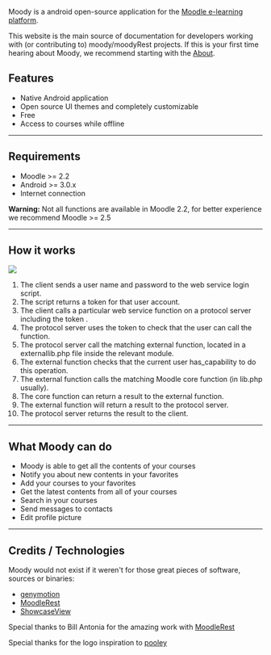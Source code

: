 Moody is a android open-source application for the [Moodle e-learning platform](https://moodle.org/about/).


This website is the main source of documentation for developers working with (or contributing to) moody/moodyRest projects. If this is your first time hearing about Moody, we recommend starting with the [About](about.md).



## Features

  * Native Android application
  * Open source UI themes and completely customizable
  * Free
  * Access to courses while offline

----------

## Requirements

* Moodle >= 2.2 
* Android >= 3.0.x
* Internet connection

**Warning:** Not all functions are available in Moodle 2.2, for better experience we recommend Moodle >= 2.5


----------


## How it works
![](http://i.imgur.com/Qvuxwn3.png)
1. The client sends a user name and password to the web service login script.
1. The script returns a token for that user account.
1. The client calls a particular web service function on a protocol server including the token .
1. The protocol server uses the token to check that the user can call the function.
1. The protocol server call the matching external function, located in a externallib.php file inside the relevant module.
1. The external function checks that the current user has_capability to do this operation.
1. The external function calls the matching Moodle core function (in lib.php usually).
1. The core function can return a result to the external function.
1. The external function will return a result to the protocol server.
1. The protocol server returns the result to the client.


----------


## What Moody can do
* Moody is able to get all the contents of your courses
* Notify you about new contents in your favorites
* Add your courses to your favorites
* Get the latest contents from all of your courses
* Search in your courses
* Send messages to contacts
* Edit profile picture


----------


## Credits / Technologies
Moody would not exist if it weren't for those great pieces of software, sources or binaries:

  * [genymotion][genymotion]
  * [MoodleRest][MoodleRest]
  * [ShowcaseView][ShowcaseView]

Special thanks to Bill Antonia for the amazing work with [MoodleRest][MoodleRest]

Special thanks for the logo inspiration to [pooley][pooley]

  [genymotion]: http://www.genymotion.com/
  [MoodleRest]: http://bantonia.users.sourceforge.net/
  [ShowcaseView]: https://github.com/Espiandev/ShowcaseView
  [pooley]: http://www.el-be.fr/beta/home/portfolio.php
